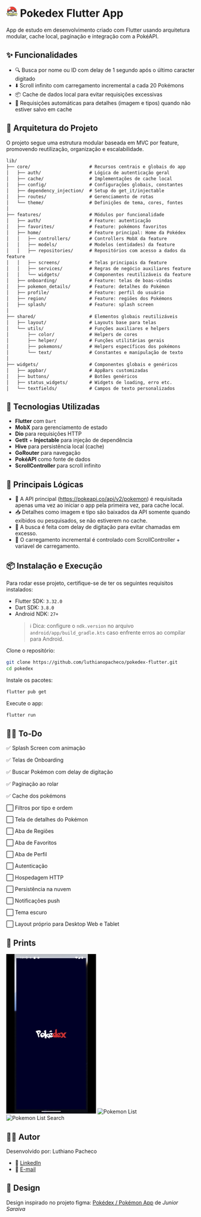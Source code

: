 # <img src="assets/splash/launcher-icon.png" alt="" width="30"/> Pokedex Flutter App

App de estudo em desenvolvimento criado com Flutter usando arquitetura modular, cache local, paginação e integração com a PokéAPI.

## ✨ Funcionalidades

- 🔍 Busca por nome ou ID com delay de 1 segundo após o último caracter digitado
- ⬇️ Scroll infinito com carregamento incremental a cada 20 Pokémons
- 📦 Cache de dados local para evitar requisições excessivas
- 🔄 Requisições automáticas para detalhes (imagem e tipos) quando não estiver salvo em cache


## 🧱 Arquitetura do Projeto
O projeto segue uma estrutura modular baseada em MVC por feature, promovendo reutilização, organização e escalabilidade.

```
lib/
├── core/                      # Recursos centrais e globais do app
│   ├── auth/                  # Lógica de autenticação geral
│   ├── cache/                 # Implementações de cache local
│   ├── config/                # Configurações globais, constantes
│   ├── dependency_injection/  # Setup do get_it/injectable
│   ├── routes/                # Gerenciamento de rotas
│   └── theme/                 # Definições de tema, cores, fontes
│
├── features/                  # Módulos por funcionalidade
│   ├── auth/                  # Feature: autenticação
│   ├── favorites/             # Feature: pokémons favoritos
│   ├── home/                  # Feature principal: Home da Pokédex
│   │   ├── controllers/       # Controllers MobX da feature
│   │   ├── models/            # Modelos (entidades) da feature
│   │   ├── repositories/      # Repositórios com acesso a dados da feature
│   │   ├── screens/           # Telas principais da feature
│   │   ├── services/          # Regras de negócio auxiliares feature
│   │   └── widgets/           # Componentes reutilizáveis da feature
│   ├── onboarding/            # Feature: telas de boas-vindas
│   ├── pokemon_details/       # Feature: detalhes do Pokémon
│   ├── profile/               # Feature: perfil do usuário
│   ├── region/                # Feature: regiões dos Pokémons
│   ├── splash/                # Feature: splash screen
│
├── shared/                    # Elementos globais reutilizáveis
│   ├── layout/                # Layouts base para telas
│   └── utils/                 # Funções auxiliares e helpers
│       ├── color/             # Helpers de cores
│       ├── helper/            # Funções utilitárias gerais
│       ├── pokemons/          # Helpers específicos dos pokémons
│       └── text/              # Constantes e manipulação de texto
│
├── widgets/                   # Componentes globais e genéricos
│   ├── appbar/                # AppBars customizadas
│   ├── buttons/               # Botões genéricos
│   ├── status_widgets/        # Widgets de loading, erro etc.
│   └── textfields/            # Campos de texto personalizados

```

## 🚀 Tecnologias Utilizadas

- **Flutter** com `Dart`
- **MobX** para gerenciamento de estado
- **Dio** para requisições HTTP
- **GetIt** + **Injectable** para injeção de dependência
- **Hive** para persistência local (cache)
- **GoRouter** para navegação
- **PokéAPI** como fonte de dados
- **ScrollController** para scroll infinito

## 🧠 Principais Lógicas

- 🔄 A API principal (https://pokeapi.co/api/v2/pokemon) é requisitada apenas uma vez ao iniciar o app pela primeira vez, para cache local.
- 📥 Detalhes como imagem e tipo são baixados da API somente quando exibidos ou pesquisados, se não estiverem no cache.
- 🧠 A busca é feita com delay de digitação para evitar chamadas em excesso.
- 📱 O carregamento incremental é controlado com ScrollController + variavel de carregamento.



## 📦 Instalação e Execução

Para rodar esse projeto, certifique-se de ter os seguintes requisitos instalados:
- Flutter SDK: `3.32.0`
- Dart SDK: `3.8.0`
- Android NDK: `27+`
    > ℹ️ Dica: configure o `ndk.version` no arquivo `android/app/build_gradle.kts` caso enfrente erros ao compilar para Android.

Clone o repositório:
```bash
git clone https://github.com/luthianopacheco/pokedex-flutter.git
cd pokedex
```

Instale os pacotes:
```bash
flutter pub get
```

Execute o app:
```bash
flutter run
```

## ✍🏼 To-Do
 ✅ Splash Screen com animação

 ✅ Telas de Onboarding

 ✅ Buscar Pokémon com delay de digitação

 ✅ Paginação ao rolar

 ✅ Cache dos pokémons

 ⬜ Filtros por tipo e ordem

 ⬜ Tela de detalhes do Pokémon

 ⬜ Aba de Regiões

 ⬜ Aba de Favoritos

 ⬜ Aba de Perfil

 ⬜ Autenticação
 
 ⬜ Hospedagem HTTP

 ⬜ Persistência na nuvem

 ⬜ Notificações push

 ⬜ Tema escuro

 ⬜ Layout próprio para Desktop Web e Tablet


## 📸 Prints
![Splash Screen & Onboarding Screens](assets/app_prints/onboarding.gif)
![Pokemon List](assets/app_prints/pokemon-list.gif)
![Pokemon List Search](assets/app_prints/pokemon-list-search.gif)

## 🧑‍💻 Autor
Desenvolvido por: Luthiano Pacheco

- 💼 [LinkedIn](https://www.linkedin.com/in/luthiano-pacheco/)
- 📩 [E-mail](mailto:luthianopacheco@gmail.com)

## 🎨 Design
Design inspirado no projeto figma: [Pokédex / Pokémon App](https://www.figma.com/community/file/1202971127473077147) de <i>Junior Saraiva</i>



